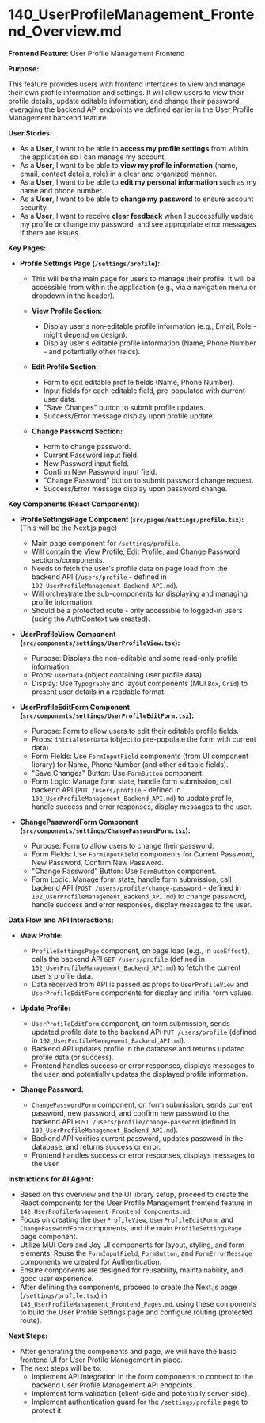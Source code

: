 # 140_UserProfileManagement_Frontend_Overview.md

**Frontend Feature:** User Profile Management Frontend

**Purpose:**

This feature provides users with frontend interfaces to view and manage their own profile information and settings.  It will allow users to view their profile details, update editable information, and change their password, leveraging the backend API endpoints we defined earlier in the User Profile Management backend feature.

**User Stories:**

*   As a **User**, I want to be able to **access my profile settings** from within the application so I can manage my account.
*   As a **User**, I want to be able to **view my profile information** (name, email, contact details, role) in a clear and organized manner.
*   As a **User**, I want to be able to **edit my personal information** such as my name and phone number.
*   As a **User**, I want to be able to **change my password** to ensure account security.
*   As a **User**, I want to receive **clear feedback** when I successfully update my profile or change my password, and see appropriate error messages if there are issues.

**Key Pages:**

*   **Profile Settings Page (`/settings/profile`):**
    *   This will be the main page for users to manage their profile.  It will be accessible from within the application (e.g., via a navigation menu or dropdown in the header).
    *   **View Profile Section:**
        *   Display user's non-editable profile information (e.g., Email, Role - might depend on design).
        *   Display user's editable profile information (Name, Phone Number - and potentially other fields).

    *   **Edit Profile Section:**
        *   Form to edit editable profile fields (Name, Phone Number).
        *   Input fields for each editable field, pre-populated with current user data.
        *   "Save Changes" button to submit profile updates.
        *   Success/Error message display upon profile update.

    *   **Change Password Section:**
        *   Form to change password.
        *   Current Password input field.
        *   New Password input field.
        *   Confirm New Password input field.
        *   "Change Password" button to submit password change request.
        *   Success/Error message display upon password change.

**Key Components (React Components):**

*   **ProfileSettingsPage Component (`src/pages/settings/profile.tsx`):**  (This will be the Next.js page)
    *   Main page component for `/settings/profile`.
    *   Will contain the View Profile, Edit Profile, and Change Password sections/components.
    *   Needs to fetch the user's profile data on page load from the backend API (`/users/profile` - defined in `102_UserProfileManagement_Backend_API.md`).
    *   Will orchestrate the sub-components for displaying and managing profile information.
    *   Should be a protected route - only accessible to logged-in users (using the AuthContext we created).

*   **UserProfileView Component (`src/components/settings/UserProfileView.tsx`):**
    *   Purpose:  Displays the non-editable and some read-only profile information.
    *   Props:  `userData` (object containing user profile data).
    *   Display:  Use `Typography` and layout components (MUI `Box`, `Grid`) to present user details in a readable format.

*   **UserProfileEditForm Component (`src/components/settings/UserProfileEditForm.tsx`):**
    *   Purpose:  Form to allow users to edit their editable profile fields.
    *   Props: `initialUserData` (object to pre-populate the form with current data).
    *   Form Fields:  Use `FormInputField` components (from UI component library) for Name, Phone Number (and other editable fields).
    *   "Save Changes" Button: Use `FormButton` component.
    *   Form Logic: Manage form state, handle form submission, call backend API (`PUT /users/profile` - defined in `102_UserProfileManagement_Backend_API.md`) to update profile, handle success and error responses, display messages to the user.

*   **ChangePasswordForm Component (`src/components/settings/ChangePasswordForm.tsx`):**
    *   Purpose: Form to allow users to change their password.
    *   Form Fields:  Use `FormInputField` components for Current Password, New Password, Confirm New Password.
    *   "Change Password" Button: Use `FormButton` component.
    *   Form Logic:  Manage form state, handle form submission, call backend API (`POST /users/profile/change-password` - defined in `102_UserProfileManagement_Backend_API.md`) to change password, handle success and error responses, display messages to the user.

**Data Flow and API Interactions:**

*   **View Profile:**
    *   `ProfileSettingsPage` component, on page load (e.g., in `useEffect`), calls the backend API `GET /users/profile` (defined in `102_UserProfileManagement_Backend_API.md`) to fetch the current user's profile data.
    *   Data received from API is passed as props to `UserProfileView` and `UserProfileEditForm` components for display and initial form values.

*   **Update Profile:**
    *   `UserProfileEditForm` component, on form submission, sends updated profile data to the backend API `PUT /users/profile` (defined in `102_UserProfileManagement_Backend_API.md`).
    *   Backend API updates profile in the database and returns updated profile data (or success).
    *   Frontend handles success or error responses, displays messages to the user, and potentially updates the displayed profile information.

*   **Change Password:**
    *   `ChangePasswordForm` component, on form submission, sends current password, new password, and confirm new password to the backend API `POST /users/profile/change-password` (defined in `102_UserProfileManagement_Backend_API.md`).
    *   Backend API verifies current password, updates password in the database, and returns success or error.
    *   Frontend handles success or error responses, displays messages to the user.

**Instructions for AI Agent:**

*   Based on this overview and the UI library setup, proceed to create the React components for the User Profile Management frontend feature in `142_UserProfileManagement_Frontend_Components.md`.
*   Focus on creating the `UserProfileView`, `UserProfileEditForm`, and `ChangePasswordForm` components, and the main `ProfileSettingsPage` page component.
*   Utilize MUI Core and Joy UI components for layout, styling, and form elements.  Reuse the `FormInputField`, `FormButton`, and `FormErrorMessage` components we created for Authentication.
*   Ensure components are designed for reusability, maintainability, and good user experience.
*   After defining the components, proceed to create the Next.js page (`/settings/profile.tsx`) in `143_UserProfileManagement_Frontend_Pages.md`, using these components to build the User Profile Settings page and configure routing (protected route).

**Next Steps:**

*   After generating the components and page, we will have the basic frontend UI for User Profile Management in place.
*   The next steps will be to:
    *   Implement API integration in the form components to connect to the backend User Profile Management API endpoints.
    *   Implement form validation (client-side and potentially server-side).
    *   Implement authentication guard for the `/settings/profile` page to protect it.